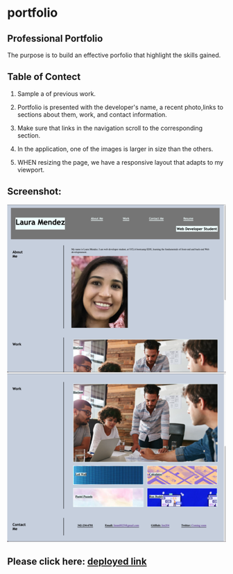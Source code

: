 # portfolio

## Professional Portfolio
The purpose is to build an effective porfolio that highlight the skills gained. 

## Table of Contect
 1) Sample a of previous work.

 2) Portfolio is presented with the developer's name, a recent photo,links to sections about them, work, and contact information.

 3) Make sure that links in the navigation scroll to the corresponding section.

 4) In the application, one of the images is larger in size than the others.

 5) WHEN resizing the page, we have a responsive layout that adapts to my viewport.


## Screenshot:
![Alt screenshot1](assets/images/screenshot1.png)
![Alt screenshot2](assets/images/screenshot2.png)


## Please click here: [deployed link](https://lim204.github.io/portfolio/)
 